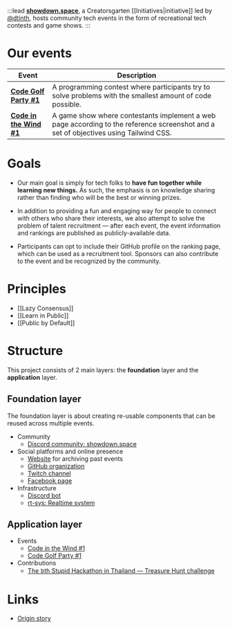 :::lead
**[showdown.space](https://showdown.space)**, a Creatorsgarten [[Initiatives|initiative]] led by [@dtinth](https://github.com/dtinth), hosts community tech events in the form of recreational tech contests and game shows.
:::

# Our events

| Event | Description |
| --- | --- |
| [**Code Golf Party #1**](https://showdown.space/events/code-golf-party-1/) | A programming contest where participants try to solve problems with the smallest amount of code possible. |
| [**Code in the Wind #1**](https://showdown.space/events/code-in-the-wind-1/) | A game show where contestants implement a web page according to the reference screenshot and a set of objectives using Tailwind CSS. |

# Goals

- Our main goal is simply for tech folks to **have fun together while learning new things.** As such, the emphasis is on knowledge sharing rather than finding who will be the best or winning prizes.

- In addition to providing a fun and engaging way for people to connect with others who share their interests, we also attempt to solve the problem of talent recruitment — after each event, the event information and rankings are published as publicly-available data.

- Participants can opt to include their GitHub profile on the ranking page, which can be used as a recruitment tool. Sponsors can also contribute to the event and be recognized by the community.

# Principles

- [[Lazy Consensus]]
- [[Learn in Public]]
- [[Public by Default]]

# Structure

This project consists of 2 main layers: the **foundation** layer and the **application** layer.

## Foundation layer

The foundation layer is about creating re-usable components that can be reused across multiple events.

- Community
  - [Discord community: showdown.space](https://warp.showdown.space/discord)
- Social platforms and online presence
  - [Website](https://showdown.space) for archiving past events
  - [GitHub organization](https://github.com/showdownspace)
  - [Twitch channel](https://warp.showdown.space/twitch)
  - [Facebook page](https://web.facebook.com/showdown.space)
- Infrastructure
  - [Discord bot](https://github.com/showdownspace/bot-logic)
  - [rt-sys: Realtime system](https://github.com/showdownspace/rt-sys)

## Application layer

- Events
  - [Code in the Wind #1](https://grtn.org/e/wind)
  - [Code Golf Party #1](https://grtn.org/e/golf1)
- Contributions
  - [The ៦th Stupid Hackathon in Thailand — Treasure Hunt challenge](https://web.facebook.com/creatorsgarten/posts/pfbid02BXB1nmd7Knf7kJFpixazYHkjEtvdyFyTyij99UPZMwdNNCh8MBEFMzjA7KH6P4Wwl)

# Links

- [Origin story](https://web.facebook.com/dtinth/posts/pfbid02UAvCVj7349tutSVogFTz1VuFResihY9BMoeWR4V76egY2QE9GpcfSDGw7QnD8Wawl)
